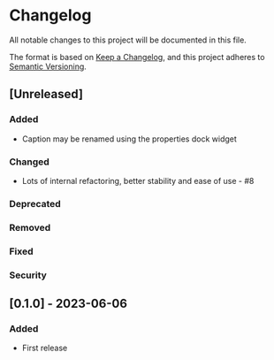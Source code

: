 # Changelog
All notable changes to this project will be documented in this file.

The format is based on [Keep a Changelog](https://keepachangelog.com/en/1.0.0/),
and this project adheres to [Semantic Versioning](https://semver.org/spec/v2.0.0.html).

## [Unreleased]
### Added
- Caption may be renamed using the properties dock widget

### Changed
- Lots of internal refactoring, better stability and ease of use - #8

### Deprecated
### Removed
### Fixed
### Security

## [0.1.0] - 2023-06-06
### Added
 - First release
